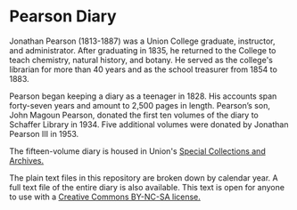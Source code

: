 # Pearson Diary

Jonathan Pearson (1813-1887) was a Union College graduate, instructor, and administrator. After graduating in 1835, he returned to the College to teach chemistry, natural history, and botany. He served as the college's librarian for more than 40 years and as the school treasurer from 1854 to 1883.

Pearson began keeping a diary as a teenager in 1828. His accounts span forty-seven years and amount to 2,500 pages in length. Pearson’s son, John Magoun Pearson, donated the first ten volumes of the diary to Schaffer Library in 1934. Five additional volumes were donated by Jonathan Pearson III in 1953. 

The fifteen-volume diary is housed in Union's [Special Collections and Archives.](https://www.union.edu/special-collections) 

The plain text files in this repository are broken down by calendar year. A full text file of the entire diary is also available. This text is open for anyone to use with a [Creative Commons BY-NC-SA license.](https://creativecommons.org/licenses/by-nc-sa/4.0/)

